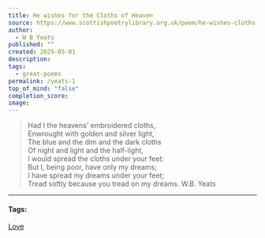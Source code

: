 ```yaml
---
title: He wishes for the Cloths of Heaven
source: https://www.scottishpoetrylibrary.org.uk/poem/he-wishes-cloths-heaven/
author:
  - W B Yeats
published: ""
created: 2025-05-01
description: 
tags:
  - great-poems
permalink: /yeats-1
top_of_mind: "false"
completion_score: 
image:
---
```


> Had I the heavens’ embroidered cloths,  
Enwrought with golden and silver light,  
The blue and the dim and the dark cloths  
Of night and light and the half-light,  
I would spread the cloths under your feet:  
But I, being poor, have only my dreams;  
I have spread my dreams under your feet;  
Tread softly because you tread on my dreams.
 W.B. Yeats
---

#### Tags:
[Love](https://www.scottishpoetrylibrary.org.uk/?mood=love)
